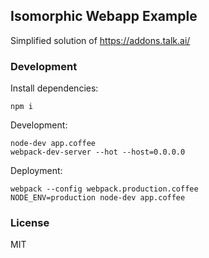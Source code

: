 
Isomorphic Webapp Example
----

Simplified solution of https://addons.talk.ai/

### Development

Install dependencies:

```
npm i
```

Development:

```
node-dev app.coffee
webpack-dev-server --hot --host=0.0.0.0
```

Deployment:

```
webpack --config webpack.production.coffee
NODE_ENV=production node-dev app.coffee
```

### License

MIT
